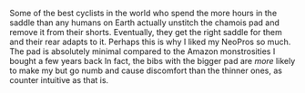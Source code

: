 Some of the best cyclists in the world who spend the more hours in the saddle than any humans on Earth actually unstitch the chamois pad and remove it from their shorts. Eventually, they get the right saddle for them and their rear adapts to it. Perhaps this is why I liked my NeoPros so much. The pad is absolutely minimal compared to the Amazon monstrosities I bought a few years back In fact, the bibs with the bigger pad are *more* likely to make my but go numb and cause discomfort than the thinner ones, as counter intuitive as that is.